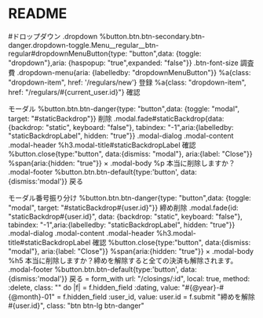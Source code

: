 # README
#ドロップダウン
.dropdown
      %button.btn.btn-secondary.btn-danger.dropdown-toggle.Menu__regular__btn-regular#dropdownMenuButton{type: "button",data: {toggle: "dropdown"},aria: {haspopup: "true",expanded: "false"}}
        .btn-font-size
          調査費
      .dropdown-menu{aria: {labelledby: "dropdownMenuButton"}}
        %a{class: "dropdown-item", href: '/regulars/new'}
          登録
        %a{class: "dropdown-item", href: "/regulars/#{current_user.id}"}
          確認  

モーダル
  %button.btn.btn-danger{type: "button",data: {toggle: "modal", target: "#staticBackdrop"}}
      削除
    .modal.fade#staticBackdrop{data: {backdrop: "static", keyboard: "false"}, tabindex: "-1",aria:{labelledby: "staticBackdropLabel", hidden: "true"}}
      .modal-dialog
        .modal-content
          .modal-header
            %h3.modal-title#staticBackdropLabel
              確認
            %button.close{type:"button", data:{dismiss: "modal"}, aria:{label: "Close"}}
              %span{aria:{hidden: "true"}}
                &times;
          .modal-body
            %p
              本当に削除しますか？
          .modal-footer
            %button.btn.btn-default{type:'button', data:{dismiss:'modal'}}
              戻る
          
モーダル番号振り分け
  %button.btn.btn-danger{type: "button",data: {toggle: "modal", target: "#staticBackdrop#{user.id}"}}
                  締め削除
                .modal.fade{id: "staticBackdrop#{user.id}", data: {backdrop: "static", keyboard: "false"}, tabindex: "-1",aria:{labelledby: "staticBackdropLabel", hidden: "true"}}
                  .modal-dialog
                    .modal-content
                      .modal-header
                        %h3.modal-title#staticBackdropLabel
                          確認
                        %button.close{type:"button", data:{dismiss: "modal"}, aria:{label: "Close"}}
                          %span{aria:{hidden: "true"}}
                            &times;
                      .modal-body
                        %h5
                          本当に削除しますか？締めを解除すると全ての決済も解除されます。
                      .modal-footer
                        %button.btn.btn-default{type:'button', data:{dismiss:'modal'}}
                          戻る
                        = form_with url: "/closings/:id", local: true, method: :delete, class: "" do |f|
                          = f.hidden_field :dating, value: "#{@year}-#{@month}-01"
                          = f.hidden_field :user_id, value: user.id
                          = f.submit "締めを解除#{user.id}", class: "btn btn-lg btn-danger"
